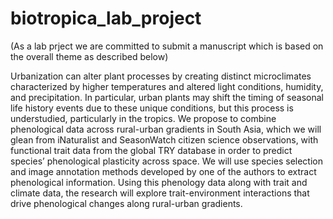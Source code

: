 # biotropica_lab_project 
(As a lab prject we are committed to submit a manuscript which is based on the overall theme as described below)

Urbanization can alter plant processes by creating distinct microclimates characterized by higher temperatures and altered light conditions, humidity, and precipitation. In particular, urban plants may shift the timing of seasonal life history events due to these unique conditions, but this process is understudied, particularly in the tropics. We propose to combine phenological data across rural-urban gradients in South Asia, which we will glean from iNaturalist and SeasonWatch citizen science observations, with functional trait data from the global TRY database in order to predict species’ phenological plasticity across space. We will use species selection and image annotation methods developed by one of the authors to extract phenological information. Using this phenology data along with trait and climate data, the research will explore trait-environment interactions that drive phenological changes along rural-urban gradients.  
